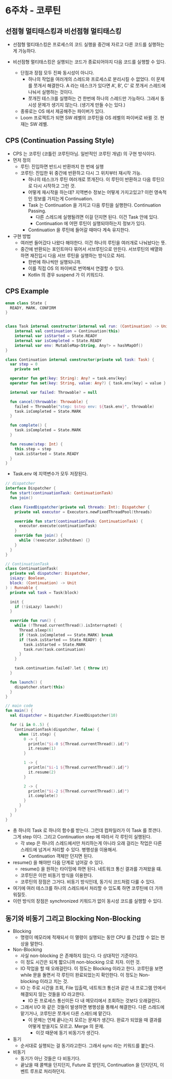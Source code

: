 # 6주차 - 코루틴 

## 선점형 멀티태스킹과 비선점형 멀티태스킹 

- 선점형 멀티태스킹은 프로세스의 코드 실행을 중간에 자르고 다른 코드를 실행하는게 가능하다.

- 비선점형 멀티태스킹은 실행되는 코드가 종료되어야지 다음 코드를 실행할 수 있다.
  - 단점과 장점 모두 진짜 동시성이 아니다. 
    - 하나의 작업을 여러개의 스레드와 프로세스로 분리시킬 수 없었다. 이 문제를 쪼개서 해결한다. A 라는 테스크가 있다면 A', B', C' 로 쪼개서 스레드에 나눠서 실행하는 것이다. 
    - 쪼개진 테스크를 실행하는 건 한번에 하나의 스레드만 가능하다. 그래서 동시성 문제가 생기지 않는다. (생기게 만들 수는 있다.) 
  - 종류로는 OS 에서 제공해주는 파이버가 있다.
  - Loom 프로젝트가 되면 SW 레벨의 코루틴을 OS 레벨의 파이버로 바뀔 것. 현재는 SW 레벨. 

## CPS (Continuation Passing Style)

- CPS 는 코루틴 (코틀린 코루틴아님. 일반적인 코루틴 개념) 의 구현 방식이다.
- 먼저 정의
  - 루틴: 진입하면 반드시 반환까지 한 번에 실행
  - 코루틴: 진입한 뒤 중간에 반환하고 다시 그 위치부터 재시작 가능.
    - 하나의 테스크가 루틴 여러개로 쪼개진다. 이 루틴이 반환하고 다음 루틴으로 다시 시작하고 그런 것.   
    - 어떻게 재시작을 하는데? 지역변수 정보는 어떻게 가지고있고? 이런 영속적인 정보를 가지는게 Continuation.
    - Task 는 Continuation 을 가지고 다음 루틴을 실행한다. Continuation Passing.
      - 다른 스레드에 실행될려면 이걸 던지면 된다. 이건 Task 안에 있다.
      - Continuation 에 어떤 루틴이 실행되야하는지 정보가 있다. 
    - Continuation 을 루틴에 들어갈 때마다 계속 유지한다.
- 구현 방법
  - 여러번 들어갔다 나왔다 해야한다. 이건 하나의 루틴을 여러개로 나눠놨다는 뜻.
  - 중간에 반환되는 포인트마다 묶어서 서브루틴으로 만든다. 서브루틴의 배열와하면 재진입시 다음 서브 루틴을 실행하는 방식으로 처리.
    - 한번에 하나씩만 실행되니까.
    - 이를 직접 OS 의 파이버로 번역해서 연결할 수 있다.
    - Kotlin 의 경우 suspend 가 이 키워드다. 

## CPS Example 

````kotlin
enum class State {
  READY, MARK, CONFIRM
}


class Task internal constructor(internal val run: (Continuation) -> Unit) {
    internal val continuation = Continuation(this)
    internal var isStarted = State.READY
    internal var isCompleted = State.READY
    internal var env: MutableMap<String, Any?> = hashMapOf()
}

class Continuation internal constructor(private val task: Task) {
  var step = 0
    private set

  operator fun get(key: String): Any? = task.env[key]
  operator fun set(key: String, value: Any?) { task.env[key] = value }

  internal var failed: Throwable? = null

  fun cancel(throwable: Throwable) {
    failed = Throwable("step: $step env: ${task.env}", throwable)
    task.isCompleted = State.MARK
  }

  fun complete() {
    task.isCompleted = State.MARK
  }

  fun resume(step: Int) {
    this.step = step
    task.isStarted = State.READY
  }
}
````

- Task.env 에 지역변수가 모두 저장된다.

````kotlin
// dispatcher 
interface Dispatcher {
  fun start(continuationTask: ContinuationTask)
  fun join()

  class FixedDispatcher(private val threads: Int): Dispatcher {
    private val executor = Executors.newFixedThreadPool(threads)

    override fun start(continuationTask: ContinuationTask) {
      executor.execute(continuationTask)
    }
    override fun join() {
      while (!executor.isShutdown) {}
    }
  }
}
````

````kotlin
// ContinuationTask
class ContinuationTask(
  private val dispatcher: Dispatcher,
  isLazy: Boolean,
  block: (Continuation) -> Unit
) : Runnable {
  private val task = Task(block)

  init {
    if (!isLazy) launch()
  }

  override fun run() {
    while (!Thread.currentThread().isInterrupted) {
      Thread.sleep(6)
      if (task.isCompleted == State.MARK) break
      if (task.isStarted == State.READY) {
        task.isStarted = State.MARK
        task.run(task.continuation)
      }
    }

    task.continuation.failed?.let { throw it}
  }

  fun launch() {
    dispatcher.start(this)
  }
}
````

```kotlin
// main code 
fun main() {
  val dispatcher = Dispatcher.FixedDispatcher(10)

  for (i in 0..5) {
    ContinuationTask(dispatcher, false) {
      when (it.step) {
        0 -> {
          println("$i-0 ${Thread.currentThread().id}")
          it.resume(1)
        }

        1 -> {
          println("$i-1 ${Thread.currentThread().id}")
          it.resume(2)
        }

        2 -> {
          println("$i-2 ${Thread.currentThread().id}")
          it.complete()
        }
      }
    }
  }
}
```

- 총 하나의 Task 로 하나의 함수를 받는다. 그런데 컴파일러가 이 Task 를 쪼갠다. 그게 step 이다. 그리고 Continuation step 에 따라서 각 루틴이 실행된다.
  - 각 step 은 하나의 스레드에서만 처리하는게 아니라 오래 걸리는 작업은 다른 스레드에 넘겨서 처리할 수 있다. 병행성을 이용해서.
    - Continuation 객체만 던지면 된다. 
- resume() 을 해야만 다음 단계로 넘어갈 수 있다.
  - resume() 을 원하는 타이밍에 하면 된다. 네트워크 통신 결과를 가져왔을 떄. 
  - 코루틴은 이런 비동기 방식을 이용한다. 
  - 코루틴의 장점은 그거다. 비동기 방식인데, 동기식 코드처럼 다룰 수 있다.
- 여기에 여러 테스크를 하나의 스레드에서 처리할 수 있도록 하면 코루틴에 더 가까워질듯. 
- 이런 방식의 장점은 synchronized 키워드가 없이 동시성 코드를 실행할 수 있다. 

## 동기와 비동기 그리고 Blocking Non-Blocking

- Blocking
  - 명령이 메모리에 적재되서 이 멸령이 실행되는 동안 CPU 를 간섭할 수 없는 현상을 말한다.  
- Non-Blocking
  - 사실 non-blocking 은 존재하지 않는다. 다 상대적인 기준이다. 
  - 이 정도 시간은 되게 짧으니까 non-blocking 으로 치자. 이런 것.
  - IO 작업을 할 때 오래걸린다. 이 정도는 Blocking 이라고 한다. 코루틴을 보면 while 문을 돌면서 각 루틴이 완료되었는지 확인한다. 이 정도는 Non-blocking 이라고 치는 것.  
  - IO 는 주로 시간을 조회, File 입출력, 네트워크 통신과 같은 내 프로그램 안에서 해결되지 않는 것들을 IO 라고한다.
      - IO 든 프로세스 통신이든 다 내 메모리에서 조회하는 것보다 오래걸린다.
  - 그래서 I/O 와 같은 것들이 발생하면 병행성을 통해서 해결한다. 다른 스레드에 맡기거나, 코루틴은 쪼개서 다른 스레드에 맡긴다.
    - 이 문제는 언제 끝나는지 모르는 문제가 생긴다. 완료가 되었을 때 결과를 어떻게 받을지도 모르고. Merge 의 문제.
      - 이것 때문에 동기 비동기가 생긴다.
- 동기
  - 순서대로 실행되는 걸 동기라고한다. 그래서 sync 라는 키워드를 붙는다.
- 비동기
  - 동기가 아닌 것들은 다 비동기다. 
  - 끝났을 때 콜백을 던지던지, Future 로 받던지, Continuation 을 던지던지, 이벤트 루프로 처리하던지. 
